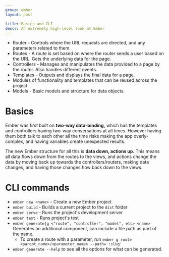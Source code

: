 ```yaml
---
group: ember
layout: post

title: Basics and CLI
descr: An extremely high-level look at Ember
---
```


* Router - Controls where the URL requests are directed, and any parameters related to them.
* Routes - A route is set based on where the router sends a user based on the URL. Gets the underlying data for the page.
* Controllers - Manages and manipulates the data provided to a page by the router. Also handles different events.
* Templates - Outputs and displays the final data for a page.
* Modules of functionality and templates that can be reused across the project.
* Models - Basic models and structure for data objects.

# Basics

Ember was first built on **two-way data-binding,** which has the templates and controllers having two-way conversations at all times. However having them both talk to each other all the time risks making the app overly-complex, and having variables create unexpected results.

The new Ember structure for all this is **data down, actions up.** This means all data flows down from the routes to the views, and actions change the data by moving back up towards the controllers/routers, making data changes, and having those changes flow back down to the views.

# CLI commands

* `ember new <name>` - Create a new Ember project
* `ember build` - Builds a current project to the `dist` folder
* `ember serve` - Runs the project's development server
* `ember test` - Runs project's test
* `ember generate|g <"route", "controller", "model", etc> <name>` Generates an additional component, can include a file path as part of the name.
  * To create a route with a parameter, run `ember g route <parent_name>/<parameter_name> --path=':slug'`
* `ember generate --help` to see all the options for what can be generated.
